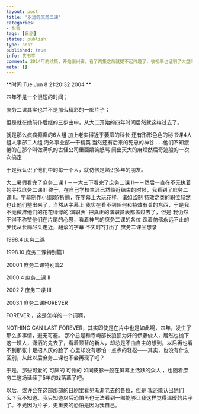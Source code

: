 ```yaml
---
layout: post
title: '永远的庶务二课'
categories:
- 影音
tags: [日剧]
status: publish
type: post
published: true
info: 笑书亭
comment: 2014年的续集，开始很兴奋，看了两集之后就提不起兴趣了，收视率也证明了大盘同样如此，可见我在文中做出的结论还是靠谱的。
meta: {}
---
```


**时间 Tue Jun 8 21:20:32 2004 **

四年不是一个很短的时间；

庶务二课其实也并不是那么精彩的一部片子；

但是就在她前仆后继的三步曲中，从大二开始的四年时间居然就这样过去了。

就是那么疯疯癫癫的6人组 加上老实得近乎萎靡的科长 还有形形色色的秘书课4人组人事部二人组 海外事业部一干精英 当然还有后来的死忠的神谷 .....他们不知疲倦的在那个叫做满帆的古怪公司里面嬉笑怒骂 闹出天大的麻烦然后奇迹般的一次次搞定

于是我认识了他们中的每一个人，就仿佛是熟识多年的朋友。

大二暑假看完了庶务二课 I －－大三下看完了庶务二课 II－－然后一直在不无执着的寻找庶务二课III 终于，在自己学校生涯已然临近结束的时候，我看到了庶务二课III。字幕制作小组颇?折腾，在字幕上大玩花样，诸如监制 特效之类的职位赫然也让他们整出来了，当然从字幕上 我实在看不到任何和特效有关的东西，于是我不无微辞他们的花花绿绿的'演职表' 把真正的演职员表都盖过去了，但是 我仍然不得不称赞他们在片尾的心思，看着神气的庶务二课的各位 踩着仿佛永远不止的步伐从长廊尽头走近，翻滚的字幕 不失时?打出了 庶务二课回想录

1998.4 庶务二课

1998.10 庶务二课特别篇1 

2000.1 庶务二课特别篇2

2000.4 庶务二课 II

2002.7 庶务二课 III

2003.1 庶务二课FOREVER

FOREVER ，这是怎样的一个词啊，

NOTHING CAN LAST FOREVER，其实即使是在片中也是如此啊，四年，发生了那么多事情，避无可避。 那个总是和寺崎部长狼狈为奸的伊藤俊人，居然也抛下这一班人，潇洒的先去了，看着顶替的新人，却总是不由自主的想到，以后再也看不到那张十足招人厌的脸了 心里却没有哪怕一点点的轻松——其实，也没有什么区别，从此以后庶务二课也不会再现了吧？

于是，那些可爱的 可厌的 可怜的 如同皮影一般在屏幕上活跃的众人 ，也随着庶务二这场延续了5年的戏落幕了吧。

以后，或许会在这部那部的日剧里看见渐渐老去的各位，但是 我还能认出她们么？我不知道。我只知道以后恐怕再也无法看到一部能够让我这样觉得温暖的片子了。不光因为片子，更重要的恐怕是因为我自己。
